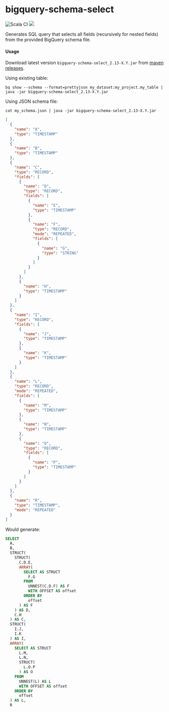 # bigquery-schema-select

![Scala CI](https://github.com/fpopic/bigquery-schema-select/workflows/Scala%20CI/badge.svg) 
[<img src="https://img.shields.io/maven-central/v/com.github.fpopic/bigquery-schema-select_2.13.svg?color=brightgreen&label=maven%20central%202.13"/>](https://search.maven.org/#search%7Cga%7C1%7Cbigquery-schema-select_2.13)

Generates SQL query that selects all fields (recursively for nested fields) from the provided BigQuery schema file.

#### Usage

Download latest version `bigquery-schema-select_2.13-X.Y.jar` from [maven releases](https://repo1.maven.org/maven2/com/github/fpopic/bigquery-schema-select_2.13/).

Using existing table: 

```shell script
bq show --schema --format=prettyjson my_dataset:my_project.my_table | java -jar bigquery-schema-select_2.13-X.Y.jar
```

Using JSON schema file:

```shell script
cat my_schema.json | java -jar bigquery-schema-select_2.13-X.Y.jar
```

```json
[
  {
    "name": "A",
    "type": "TIMESTAMP"
  },
  {
    "name": "B",
    "type": "TIMESTAMP"
  },
  {
    "name": "C",
    "type": "RECORD",
    "fields": [
      {
        "name": "D",
        "type": "RECORD",
        "fields": [
          {
            "name": "E",
            "type": "TIMESTAMP"
          },
          {
            "name": "F",
            "type": "RECORD",
            "mode": "REPEATED",
            "fields": [
              {
                "name": "G",
                "type": "STRING"
              }
            ]
          }
        ]
      },
      {
        "name": "H",
        "type": "TIMESTAMP"
      }
    ]
  },
  {
    "name": "I",
    "type": "RECORD",
    "fields": [
      {
        "name": "J",
        "type": "TIMESTAMP"
      },
      {
        "name": "K",
        "type": "TIMESTAMP"
      }
    ]
  },
  {
    "name": "L",
    "type": "RECORD",
    "mode": "REPEATED",
    "fields": [
      {
        "name": "M",
        "type": "TIMESTAMP"
      },
      {
        "name": "N",
        "type": "TIMESTAMP"
      },
      {
        "name": "O",
        "type": "RECORD",
        "fields": [
          {
            "name": "P",
            "type": "TIMESTAMP"
          }
        ]
      }
    ]
  },
  {
    "name": "R",
    "type": "TIMESTAMP",
    "mode": "REPEATED"
  }
]
```

Would generate:
```sql
SELECT
  A,
  B,
  STRUCT(
    STRUCT(
      C.D.E,
      ARRAY(
        SELECT AS STRUCT
          F.G
        FROM
          UNNEST(C.D.F) AS F
          WITH OFFSET AS offset
        ORDER BY
          offset
      ) AS F
    ) AS D,
    C.H
  ) AS C,
  STRUCT(
    I.J,
    I.K
  ) AS I,
  ARRAY(
    SELECT AS STRUCT
      L.M,
      L.N,
      STRUCT(
        L.O.P
      ) AS O
    FROM
      UNNEST(L) AS L
      WITH OFFSET AS offset
    ORDER BY
      offset
  ) AS L,
  R
```
